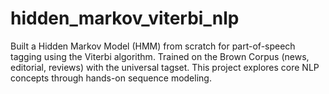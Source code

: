 # hidden_markov_viterbi_nlp
Built a Hidden Markov Model (HMM) from scratch for part-of-speech tagging using the Viterbi algorithm. Trained on the Brown Corpus (news, editorial, reviews) with the universal tagset. This project explores core NLP concepts through hands-on sequence modeling.
